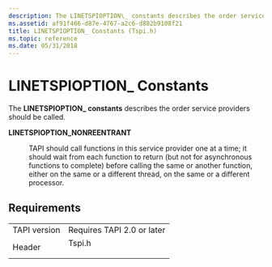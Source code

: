 ```yaml
---
description: The LINETSPIOPTION\_ constants describes the order service providers should be called.
ms.assetid: af91f466-d87e-4767-a2c6-d882b9108f21
title: LINETSPIOPTION_ Constants (Tspi.h)
ms.topic: reference
ms.date: 05/31/2018
---
```


# LINETSPIOPTION\_ Constants

The **LINETSPIOPTION\_ constants** describes the order service providers should be called.

<dl> <dt>

<span id="LINETSPIOPTION_NONREENTRANT"></span><span id="linetspioption_nonreentrant"></span>**LINETSPIOPTION\_NONREENTRANT**
</dt> <dd> <dl> <dt>



TAPI should call functions in this service provider one at a time; it should wait from each function to return (but not for asynchronous functions to complete) before calling the same or another function, either on the same or a different thread, on the same or a different processor.


</dt> </dl> </dd> </dl>

## Requirements



|                         |                                                                                   |
|-------------------------|-----------------------------------------------------------------------------------|
| TAPI version<br/> | Requires TAPI 2.0 or later<br/>                                             |
| Header<br/>       | <dl> <dt>Tspi.h</dt> </dl> |



 

 




